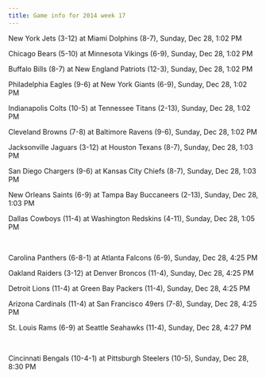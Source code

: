 ```yaml
---
title: Game info for 2014 week 17
---
```

New York Jets (3-12) at Miami Dolphins (8-7), Sunday, Dec 28, 1:02 PM

Chicago Bears (5-10) at Minnesota Vikings (6-9), Sunday, Dec 28, 1:02 PM

Buffalo Bills (8-7) at New England Patriots (12-3), Sunday, Dec 28, 1:02 PM

Philadelphia Eagles (9-6) at New York Giants (6-9), Sunday, Dec 28, 1:02 PM

Indianapolis Colts (10-5) at Tennessee Titans (2-13), Sunday, Dec 28, 1:02 PM

Cleveland Browns (7-8) at Baltimore Ravens (9-6), Sunday, Dec 28, 1:02 PM

Jacksonville Jaguars (3-12) at Houston Texans (8-7), Sunday, Dec 28, 1:03 PM

San Diego Chargers (9-6) at Kansas City Chiefs (8-7), Sunday, Dec 28, 1:03 PM

New Orleans Saints (6-9) at Tampa Bay Buccaneers (2-13), Sunday, Dec 28, 1:03 PM

Dallas Cowboys (11-4) at Washington Redskins (4-11), Sunday, Dec 28, 1:05 PM


<br/>

Carolina Panthers (6-8-1) at Atlanta Falcons (6-9), Sunday, Dec 28, 4:25 PM

Oakland Raiders (3-12) at Denver Broncos (11-4), Sunday, Dec 28, 4:25 PM

Detroit Lions (11-4) at Green Bay Packers (11-4), Sunday, Dec 28, 4:25 PM

Arizona Cardinals (11-4) at San Francisco 49ers (7-8), Sunday, Dec 28, 4:25 PM

St. Louis Rams (6-9) at Seattle Seahawks (11-4), Sunday, Dec 28, 4:27 PM


<br/>

Cincinnati Bengals (10-4-1) at Pittsburgh Steelers (10-5), Sunday, Dec 28, 8:30 PM

